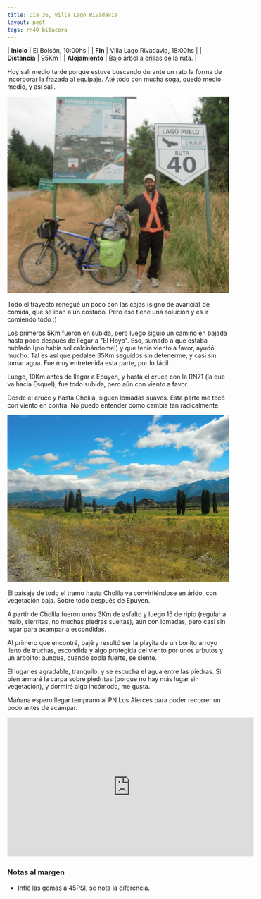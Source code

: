 ```yaml
---
title: Día 36, Villa Lago Rivadavia
layout: post
tags: rn40 bitacora
---
```


| **Inicio** | El Bolsón, 10:00hs |
| **Fin**    | Villa Lago Rivadavia, 18:00hs |
| **Distancia** | 95Km |
| **Alojamiento** | Bajo árbol a orillas de la ruta. |

Hoy salí medio tarde porque estuve buscando durante un rato la forma de incorporar la frazada al equipaje. Até todo con mucha soga, quedó medio medio, y así salí.

[![](/images/2015-02-10-va-lago-rivadavia_0_thumb.jpg)](/images/2015-02-10-va-lago-rivadavia_0.jpg)

Todo el trayecto renegué un poco con las cajas (signo de avaricia) de comida, que se iban a un costado. Pero eso tiene una solución y es ir comiendo todo :)

Los primeros 5Km fueron en subida, pero luego siguió un camino en bajada hasta poco después de llegar a "El Hoyo". Eso, sumado a que estaba nublado (¡no había sol calcinándome!) y que tenía viento a favor, ayudó mucho. Tal es así que pedaleé 35Km seguidos sin detenerme, y casi sin tomar agua. Fue muy entretenida esta parte, por lo fácil.

Luego, 10Km antes de llegar a Epuyen, y hasta el cruce con la RN71 (la que va hacia Esquel), fue todo subida, pero aún con viento a favor.

Desde el cruce y hasta Cholila, siguen lomadas suaves. Esta parte me tocó con viento en contra. No puedo entender cómo cambia tan radicalmente.

[![](/images/2015-02-10-va-lago-rivadavia_1_thumb.jpg)](/images/2015-02-10-va-lago-rivadavia_1.jpg)

El paisaje de todo el tramo hasta Cholila va convirtiéndose en árido, con vegetación baja. Sobre todo después de Epuyen.

A partir de Cholila fueron unos 3Km de asfalto y luego 15 de ripio (regular a malo, sierritas, no muchas piedras sueltas), aún con lomadas, pero casi sin lugar para acampar a escondidas.

Al primero que encontré, bajé y resultó ser la playita de un bonito arroyo lleno de truchas, escondida y algo protegida del viento por unos arbutos y un arbolito; aunque, cuando sopla fuerte, se siente.

El lugar es agradable, tranquilo, y se escucha el agua entre las piedras. Si bien armaré la carpa sobre piedritas (porque no hay más lugar sin vegetación), y dormiré algo incómodo, me gusta.

Mañana espero llegar temprano al PN Los Alerces para poder recorrer un poco antes de acampar.

<iframe width="560" height="315" src="https://www.youtube.com/embed/tSPiaWWSyjg" frameborder="0" allowfullscreen></iframe>

### Notas al margen
- Inflé las gomas a 45PSI, se nota la diferencia.
